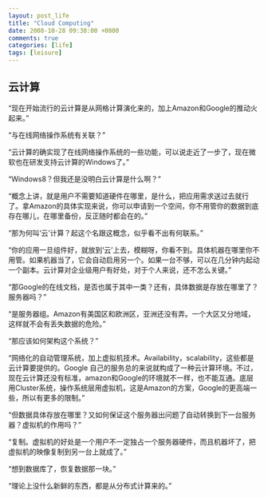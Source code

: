```yaml
---
layout: post_life
title: "Cloud Computing"
date: 2008-10-28 09:30:00 +0800
comments: true
categories: [life]
tags: [leisure]
---
```


## 云计算

“现在开始流行的云计算是从网格计算演化来的，加上Amazon和Google的推动火起来。” 

“与在线网络操作系统有关联？” 

“云计算的确实现了在线网络操作系统的一些功能，可以说走近了一步了，现在微软也在研发支持云计算的Windows了。” 

“Windows8？但我还是没明白云计算是什么啊？” 

“概念上讲，就是用户不需要知道硬件在哪里，是什么，把应用需求送过去就行了。拿Amazon的具体实现来说，你可以申请到一个空间，你不用管你的数据到底存在哪儿，在哪里备份，反正随时都会在的。”     

“那为何叫‘云’计算？起这个名跟这概念，似乎看不出有何联系。” 

“你的应用一旦组件好，就放到‘云’上去，模糊呀，你看不到。具体机器在哪里你不用管。如果机器当了，它会自动启用另一个。如果一台不够，可以在几分钟内起动一个副本。云计算对企业级用户有好处，对于个人来说，还不怎么关键。” 

“那Google的在线文档，是否也属于其中一类？还有，具体数据是存放在哪里了？服务器吗？” 

“是服务器组。Amazon有美国区和欧洲区，亚洲还没有弄。一个大区又分地域，这样就不会有丢失数据的危险。” 

“那应该如何架构这个系统？” 

“网络化的自动管理系统，加上虚拟机技术。Availability，scalability，这些都是云计算要提供的。Google 自己的服务总的来说就构成了一种云计算环境。不过，现在云计算还没有标准，amazon和Google的环境就不一样，也不能互通。底层用Cluster系统，操作系统层用虚拟机，这是Amazon的方案，Google的更高端一些，所以有更多的限制。” 

“但数据具体存放在哪里？又如何保证这个服务器出问题了自动转换到下一台服务器？虚拟机的作用吗？” 

“复制。虚拟机的好处是一个用户不一定独占一个服务器硬件，而且机器坏了，把虚拟机的映像复制到另一台上就成了。”

“想到数据库了，恢复数据那一块。” 

“理论上没什么新鲜的东西，都是从分布式计算来的。” 
